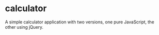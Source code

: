 # calculator
A simple calculator application with two versions, one pure JavaScript, the other using jQuery.
